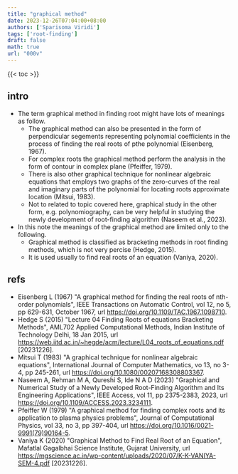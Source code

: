 ```yaml
---
title: "graphical method"
date: 2023-12-26T07:04:00+08:00
authors: ['Sparisoma Viridi']
tags: ['root-finding']
draft: false
math: true
url: "000v"
---
```

{{< toc >}}


## intro
+ The term graphical method in finding root might have lots of meanings as follow.
  + The graphical method can also be presented in the form of perpendicular segements representing polynomial coefficients in the process of finding the real roots of pthe polynomial (Eisenberg, 1967).
  + For complex roots the graphical method perform the analysis in the form of contour in complex plane (Pfeiffer, 1979).
  + There is also other graphical technique for nonlinear algebraic equations that employs two graphs of the zero-curves of the real and imaginary parts of the polynomial for locating roots approximate location (Mitsui, 1983).
  + Not to related to topic covered here, graphical study in the other form, e.g. polynomiography, can be very helpful in studying the newly development of root-finding algorithm (Naseem et al., 2023).
+ In this note the meanings of the graphical method are limited only to the following.
  + Graphical method is classified as bracketing methods in root finding methods, which is not very percise (Hedge, 2015).
  + It is used usually to find real roots of an equation (Vaniya, 2020).


## refs
+ Eisenberg L (1967) "A graphical method for finding the real roots of nth-order polynomials", IEEE Transactions on Automatic Control, vol 12, no 5, pp 629-631, October 1967, url https://doi.org/10.1109/TAC.1967.1098710.
+ Hedge S (2015) "Lecture 04 Finding Roots of equations Bracketing Methods", AML702 Applied Computational Methods, Indian Institute of Technology Delhi, 18 Jan 2015, url https://web.iitd.ac.in/~hegde/acm/lecture/L04_roots_of_equations.pdf [20231226].
+ Mitsui T (1983) "A graphical technique for nonlinear algebraic equations", International Journal of Computer Mathematics, vo 13, no 3-4, pp 245-261, url https://doi.org/10.1080/00207168308803367.
+ Naseem A, Rehman M A, Qureshi S, Ide N A D (2023) "Graphical and Numerical Study of a Newly Developed Root-Finding Algorithm and Its Engineering Applications", IEEE Access, vol 11, pp 2375-2383, 2023, url https://doi.org/10.1109/ACCESS.2023.3234111.
+ Pfeiffer W (1979) "A graphical method for finding complex roots and its application to plasma physics problems",
Journal of Computational Physics, vol 33, no 3, pp 397-404, url https://doi.org/10.1016/0021-9991(79)90164-5.
+ Vaniya K (2020) "Graphical Method to Find Real Root of an Equation", Mafatlal Gagalbhai Science Institute, Gujarat University, url https://mgscience.ac.in/wp-content/uploads/2020/07/K-K-VANIYA-SEM-4.pdf [20231226].
